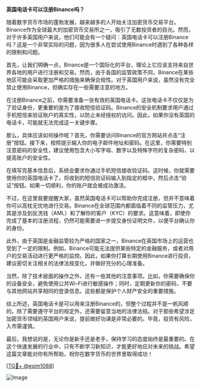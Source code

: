 **英国电话卡可以注册Binance吗？**

随着数字货币市场的蓬勃发展，越来越多的人开始关注加密货币交易平台。Binance作为全球最大的加密货币交易所之一，吸引了无数投资者的目光。然而，对于许多英国用户来说，他们可能会有一个疑问：英国电话卡可以注册Binance吗？这是一个非常实际的问题，因为很多人在尝试使用Binance时遇到了各种各样的限制和问题。

首先，让我们明确一点，Binance是一个国际化的平台，理论上它应该支持来自世界各地的用户进行注册和交易。然而，由于各国的监管政策不同，Binance在某些地区可能会采取更加严格的措施来确保合规性。对于英国用户来说，虽然没有完全禁止使用Binance，但确实存在一些需要注意的地方。

在注册Binance之前，你需要准备一张有效的英国电话卡。这张电话卡不仅仅是为了验证身份，更重要的是为了接收短信验证码。Binance的安全机制要求用户通过手机短信来验证账户的真实性，以防止未经授权的访问。因此，如果你没有英国的电话卡，可能就无法完成这一关键步骤。

那么，具体应该如何操作呢？首先，你需要访问Binance的官方网站并点击“注册”按钮。接下来，按照提示输入你的电子邮件地址和密码。在这里，你需要特别注意密码的安全性，建议使用包含大小写字母、数字以及特殊字符的复杂密码，以提高账户的安全性。

在填写完基本信息后，系统会要求你通过手机短信接收验证码。这时候，你就需要使用你的英国电话卡了。将收到的短信验证码输入到指定的框中，然后点击“验证”按钮。如果一切顺利，你的账户就会被成功激活。

不过，在这里我要提醒大家，虽然英国电话卡可以帮助你完成注册，但并不意味着你可以高枕无忧地进行交易。Binance在全球范围内都面临着不同的监管压力，尤其是涉及到反洗钱（AML）和了解你的客户（KYC）的要求。这意味着，即使你完成了基本的注册流程，仍然可能需要进一步提交身份证明文件，以便平台确认你的身份。

此外，由于英国是金融监管较为严格的国家之一，Binance在英国市场上的运营也受到了一定的限制。例如，Binance可能无法提供某些特定的金融服务，或者对用户的交易活动进行更严格的监控。因此，如果你打算长期使用Binance进行投资，建议密切关注相关的法律法规变化，并做好充分的心理准备。

当然，除了技术层面的操作之外，还有一些其他的注意事项。比如，你需要确保你的设备安全，避免使用公共Wi-Fi进行敏感操作；同时，定期更新你的密码，不要与其他网站共享相同的登录信息。这些都是保护个人财产安全的重要措施。

综上所述，英国电话卡是可以用来注册Binance的，但整个过程并不是一帆风顺的。除了需要遵守平台的规定外，还需要留意当地的法律法规。对于那些希望涉足加密货币领域的英国用户来说，提前做好功课是非常必要的。毕竟，投资有风险，入市需谨慎。

最后，我想说的是，无论你是新手还是老手，保持学习的态度始终是最重要的。在这个快速发展的行业中，只有不断学习新知识，才能更好地应对未来的挑战。希望这篇文章能对你有所帮助，祝你在数字货币的世界里取得成功！

[[TG💪+ @esim1088](https://t.me/s/esim1088)]

![Image](https://i.postimg.cc/4NQfJmqS/Snipaste-2025-05-13-00-14-12.png)